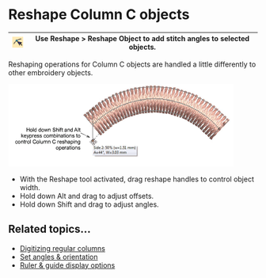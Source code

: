 # Reshape Column C objects

| ![ReshapeObject00037.png](assets/ReshapeObject00037.png) | Use Reshape > Reshape Object to add stitch angles to selected objects. |
| -------------------------------------------------------- | ---------------------------------------------------------------------- |

Reshaping operations for Column C objects are handled a little differently to other embroidery objects.

![InputCReshape1.png](assets/InputCReshape1.png)

- With the Reshape tool activated, drag reshape handles to control object width.
- Hold down Alt and drag to adjust offsets.
- Hold down Shift and drag to adjust angles.

## Related topics...

- [Digitizing regular columns](../../Digitizing/input/Digitizing_regular_columns)
- [Set angles & orientation](../../Digitizing/input/Set_angles_orientation)
- [Ruler & guide display options](../../Setup/settings/Ruler_guide_display_options)
